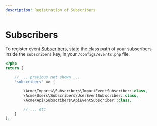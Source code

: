 ```yaml
---
description: Registration of Subscribers
---
```


# Subscribers

To register event [Subscribers](https://laravel.com/docs/8.x/events#event-subscribers), state the class path of your subscribers inside the `subscribers` key, in your `/configs/events.php` file.

```php
<?php
return [

    // ... previous not shown ...
    'subscribers' => [

        \Acme\Imports\Subscribers\ImportEventSubscriber::class,
        \Acme\Users\Subscribers\UserEventSubscriber::class,
        \Acme\Api\Subscribers\ApiEventSubscriber::class,

        // ... etc
    ]
];
```
